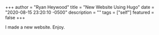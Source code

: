 +++
author = "Ryan Heywood"
title = "New Website Using Hugo"
date = "2020-08-15 23:20:10 -0500"
description = ""
tags = ["self"]
featured = false
+++

I made a new website. Enjoy.
